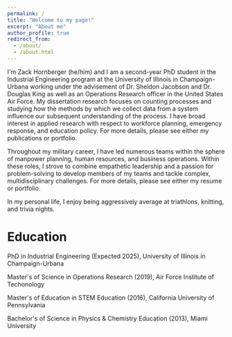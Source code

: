 ```yaml
---
permalink: /
title: "Welcome to my page!"
excerpt: "About me"
author_profile: true
redirect_from: 
  - /about/
  - /about.html
---
```


I'm Zack Hornberger (he/him) and I am a second-year PhD student in the Industrial Engineering program at the University of Illinois in Champaign-Urbana working under the advisement of Dr. Sheldon Jacobson and Dr. Douglas King as well as an Operations Research officer in the United States Air Force.  My dissertation research focuses on counting processes and studying how the methods by which we collect data from a system influence our subsequent understanding of the process.  I have broad interest in applied research with respect to workforce planning, emergency response, and education policy.  For more details, please see either my publications or portfolio.

Throughout my military career, I have led numerous teams within the sphere of manpower planning, human resources, and business operations.  Within these roles, I strove to combine empathetic leadership and a passion for problem-solving to develop members of my teams and tackle complex, multidisciplinary challenges.  For more details, please see either my resume or portfolio.

In my personal life, I enjoy being aggressively average at triathlons, knitting, and trivia nights.  

Education
======
PhD in Industrial Engineering (Expected 2025), University of Illinois in Champaign-Urbana

Master's of Science in Operations Research (2019), Air Force Institute of Techonology

Master's of Education in STEM Education (2016), California University of Pennsylvania

Bachelor's of Science in Physics & Chemistry Education (2013), Miami University
